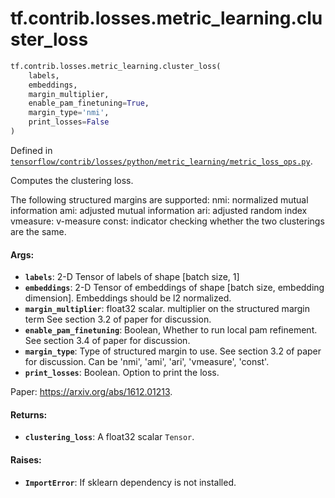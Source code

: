 <div itemscope itemtype="http://developers.google.com/ReferenceObject">
<meta itemprop="name" content="tf.contrib.losses.metric_learning.cluster_loss" />
</div>

# tf.contrib.losses.metric_learning.cluster_loss

``` python
tf.contrib.losses.metric_learning.cluster_loss(
    labels,
    embeddings,
    margin_multiplier,
    enable_pam_finetuning=True,
    margin_type='nmi',
    print_losses=False
)
```



Defined in [`tensorflow/contrib/losses/python/metric_learning/metric_loss_ops.py`](https://www.tensorflow.org/code/tensorflow/contrib/losses/python/metric_learning/metric_loss_ops.py).

Computes the clustering loss.

The following structured margins are supported:
  nmi: normalized mutual information
  ami: adjusted mutual information
  ari: adjusted random index
  vmeasure: v-measure
  const: indicator checking whether the two clusterings are the same.

#### Args:

* <b>`labels`</b>: 2-D Tensor of labels of shape [batch size, 1]
* <b>`embeddings`</b>: 2-D Tensor of embeddings of shape
    [batch size, embedding dimension]. Embeddings should be l2 normalized.
* <b>`margin_multiplier`</b>: float32 scalar. multiplier on the structured margin term
    See section 3.2 of paper for discussion.
* <b>`enable_pam_finetuning`</b>: Boolean, Whether to run local pam refinement.
    See section 3.4 of paper for discussion.
* <b>`margin_type`</b>: Type of structured margin to use. See section 3.2 of
    paper for discussion. Can be 'nmi', 'ami', 'ari', 'vmeasure', 'const'.
* <b>`print_losses`</b>: Boolean. Option to print the loss.

Paper: https://arxiv.org/abs/1612.01213.


#### Returns:

* <b>`clustering_loss`</b>: A float32 scalar `Tensor`.

#### Raises:

* <b>`ImportError`</b>: If sklearn dependency is not installed.